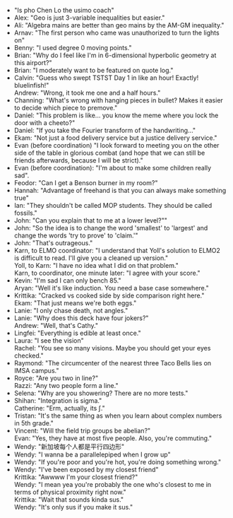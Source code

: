 - "Is pho Chen Lo the usimo coach"
- Alex: "Geo is just 3-variable inequalities but easier."
- Ali: "Algebra mains are better than geo mains by the AM-GM inequality."
- Arnav: "The first person who came was unauthorized to turn the lights on"
- Benny: "I used degree 0 moving points."
- Brian: "Why do I feel like I'm in 6-dimensional hyperbolic geometry at this airport?"
- Brian: "I moderately want to be featured on quote log."
- Calvin: "Guess who swept TSTST Day 1 in like an hour! Exactly! bluelinfish!"<br>
  Andrew: "Wrong, it took me one and a half hours."
- Channing: "What's wrong with hanging pieces in bullet?
  Makes it easier to decide which piece to premove."
- Daniel: "This problem is like... you know the meme where you lock the door with a cheeto?"
- Daniel: "If you take the Fourier transform of the handwriting..."
- Ekam: "Not just a food delivery service but a justice delivery service."
- Evan (before coordination)
  "I look forward to meeting you on the other side of the table in glorious combat
  (and hope that we can still be friends afterwards, because I will be strict)."
- Evan (before coordination): "I'm about to make some children really sad".
- Feodor: "Can I get a Benson burner in my room?"
- Hannah: "Advantage of freehand is that you can always make something true"
- Ian: "They shouldn't be called MOP students. They should be called fossils."
- John: "Can you explain that to me at a lower level?""
- John: "So the idea is to change the word 'smallest' to 'largest' and change the words 'try to prove' to 'claim.'"
- John: "That's outrageous."
- Karn, to ELMO coordinator: "I understand that Yoll's solution to ELMO2 is difficult to read.
  I'll give you a cleaned up version."<br>
  Yoll, to Karn: "I have no idea what I did on that problem."<br>
  Karn, to coordinator, one minute later: "I agree with your score."
- Kevin: "I'm sad I can only bench 85."<br>
  Aryan: "Well it's like induction. You need a base case somewhere."
- Krittika: "Cracked vs cooked side by side comparison right here."<br>
  Ekam: "That just means we're both eggs."
- Lanie: "I only chase death, not angles."
- Lanie: "Why does this deck have four jokers?"<br>
  Andrew: "Well, that's Cathy."
- Lingfei: "Everything is edible at least once."
- Laura: "I see the vision"<br>
  Rachel: "You see so many visions. Maybe you should get your eyes checked."
- Raymond: "The circumcenter of the nearest three Taco Bells lies on IMSA campus."
- Royce: "Are you two in line?"<br>
  Razzi: "Any two people form a line."
- Selena: "Why are you showering? There are no more tests."
- Shihan: "Integration is sigma."<br>
  Catherine: "Erm, actually, its ∫."
- Tristan: "It's the same thing as when you learn about complex numbers in 5th grade."
- Vincent: "Will the field trip groups be abelian?"<br>
  Evan: "Yes, they have at most five people. Also, you're commuting."
- Wendy: "新加坡每个人都是平行四边形"
- Wendy: "I wanna be a parallelepiped when I grow up"
- Wendy: "If you're poor and you're hot, you're doing something wrong."
- Wendy: "I've been exposed by my closest friend"<br>
  Krittika: "Awwww I'm your closest friend?"<br>
  Wendy: "I mean yea you're probably the one who's closest to me in terms of physical proximity right now."<br>
  Krittika: "Wait that sounds kinda sus."<br>
  Wendy: "It's only sus if you make it sus."
